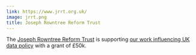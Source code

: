 ```yaml
---
link: https://www.jrrt.org.uk/
image: jrrt.png
title: Joseph Rowntree Reform Trust
---
```

The [Joseph Rowntree Reform Trust](https://www.jrrt.org.uk/) is supporting [our work influencing UK data policy](/projects/2024-jrrt-influencing.md) with a grant of £50k.
